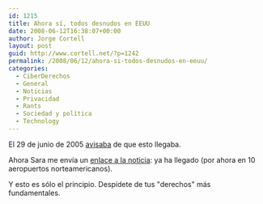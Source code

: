 ```yaml
---
id: 1215
title: Ahora sí, todos desnudos en EEUU
date: 2008-06-12T16:38:07+00:00
author: Jorge Cortell
layout: post
guid: http://www.cortell.net/?p=1242
permalink: /2008/06/12/ahora-si-todos-desnudos-en-eeuu/
categories:
  - CiberDerechos
  - General
  - Noticias
  - Privacidad
  - Rants
  - Sociedad y polí­tica
  - Technology
---
```

El 29 de junio de 2005 <a title="mi post original" href="http://www.cortell.net/2005/06/29/con-la-excusa-de-la-seguridad-todos-desnudos-en-eeuu/" target="_blank">avisaba</a> de que esto llegaba.

Ahora Sara me envía un <a title="Yahoo News" href="http://news.yahoo.com/s/afp/20080610/ts_alt_afp/ustransportaviationsecurity_080610211153" target="_blank">enlace a la noticia</a>: ya ha llegado (por ahora en 10 aeropuertos norteamericanos).

Y esto es sólo el principio. Despídete de tus "derechos" más fundamentales.